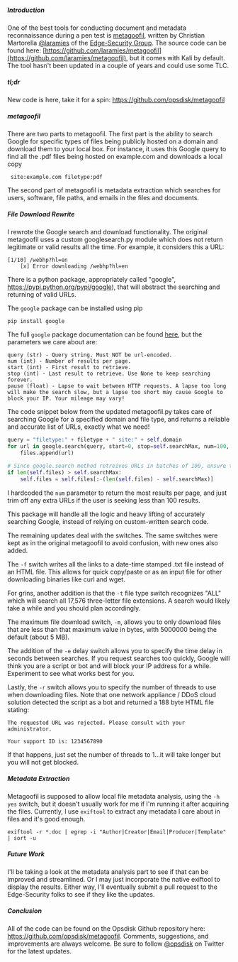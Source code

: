 ##### Introduction

One of the best tools for conducting document and metadata reconnaissance during a pen test is [metagoofil](http://www.edge-security.com/metagoofil.php), written by Christian Martorella [@laramies](http://twitter.com/laramies) of the [Edge-Security Group](http://www.edge-security.com/).  The source code can be found here: [https://github.com/laramies/metagoofil](https://github.com/laramies/metagoofil), but it comes with Kali by default.  The tool hasn't been updated in a couple of years and could use some TLC.

##### tl;dr
New code is here, take it for a spin: https://github.com/opsdisk/metagoofil

##### metagoofil
There are two parts to metagoofil.  The first part is the ability to search Google for specific types of files being publicly hosted on a domain and download them to your local box.  For instance, it uses this Google query to find all the .pdf files being hosted on example.com and downloads a local copy

     site:example.com filetype:pdf

The second part of metagoofil is metadata extraction which searches for users, software, file paths, and emails in the files and documents.

##### File Download Rewrite

I rewrote the Google search and download functionality.  The original metagoofil uses a custom googlesearch.py module which does not return legitimate or valid results all the time.  For example, it considers this a URL:

    [1/10] /webhp?hl=en
        [x] Error downloading /webhp?hl=en

There is a python package, appropriately called "google", https://pypi.python.org/pypi/google), that will abstract the searching and returning of valid URLs.  

The `google` package can be installed using pip

    pip install google

The full `google` package documentation can be found [here](http://pythonhosted.org/google/), but the parameters we care about are:

    query (str) - Query string. Must NOT be url-encoded.
    num (int) - Number of results per page.
    start (int) - First result to retrieve.
    stop (int) - Last result to retrieve. Use None to keep searching forever.
    pause (float) - Lapse to wait between HTTP requests. A lapse too long will make the search slow, but a lapse too short may cause Google to block your IP. Your mileage may vary!

The code snippet below from the updated metagoofil.py takes care of searching Google for a specified domain and file type, and returns a reliable and accurate list of URLs, exactly what we need!

```python
query = "filetype:" + filetype + " site:" + self.domain
for url in google.search(query, start=0, stop=self.searchMax, num=100, pause=self.delay):
    files.append(url)
            
# Since google.search method retreives URLs in batches of 100, ensure the file list only contains the requested amount
if len(self.files) > self.searchMax:
    self.files = self.files[:-(len(self.files) - self.searchMax)]
```

I hardcoded the `num` parameter to return the most results per page, and just trim off any extra URLs if the user is seeking less than 100 results.

This package will handle all the logic and heavy lifting of accurately searching Google, instead of relying on custom-written search code.

The remaining updates deal with the switches.  The same switches were kept as in the original metagoofil to avoid confusion, with new ones also added.  

The `-f` switch writes all the links to a date-time stamped .txt file instead of an HTML file.  This allows for quick copy/paste or as an input file for other downloading binaries like curl and wget.

For grins, another addition is that the `-t` file type switch recognizes "ALL" which will search all 17,576 three-letter file extensions.  A search would likely take a while and you should plan accordingly.

The maximum file download switch, `-m`, allows you to only download files that are less than that maximum value in bytes, with 5000000 being the default (about 5 MB).

The addition of the `-e` delay switch allows you to specify the time delay in seconds between searches.  If you request searches too quickly, Google will think you are a script or bot and will block your IP address for a while.  Experiment to see what works best for you.

Lastly, the `-r` switch allows you to specify the number of threads to use when downloading files.  Note that one network appliance / DDoS cloud solution detected the script as a bot and returned a 188 byte HTML file stating:

    The requested URL was rejected. Please consult with your administrator.

    Your support ID is: 1234567890

If that happens, just set the number of threads to 1...it will take longer but you will not get blocked.

##### Metadata Extraction

Metagoofil is supposed to allow local file metadata analysis, using the `-h yes` switch, but it doesn't usually work for me if I'm running it after acquiring the files. Currently, I use `exiftool` to extract any metadata I care about in files and it's good enough.

    exiftool -r *.doc | egrep -i "Author|Creator|Email|Producer|Template" | sort -u

##### Future Work
I'll be taking a look at the metadata analysis part to see if that can be improved and streamlined.  Or I may just incorporate the native exiftool to display the results.  Either way, I'll eventually submit a pull request to the Edge-Security folks to see if they like the updates.  

##### Conclusion
All of the code can be found on the Opsdisk Github repository here: https://github.com/opsdisk/metagoofil.  Comments, suggestions, and improvements are always welcome.  Be sure to follow [@opsdisk](https://twitter.com/opsdisk) on Twitter for the latest updates. 
 